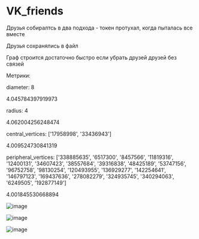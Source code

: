 # VK_friends

Друзья собиралтсь в два подхода - токен протухал, когда пыталась все вместе

Друзья сохранялись в файл


Граф строится достаточно быстро если убрать друзей друзей без связей


Метрики:

diameter: 8

4.045784397919973

radius: 4

4.062004256248474

central_vertices: ['17958998', '33436943']

4.009524730841319

peripheral_vertices: ['338885635', '6517300', '8457566', '11819316', '12400131', '34607423', '38557684', '39316838', '48425189', '53747156', '96752758', '98130254', '120493955', '136929277', '142254641', '146797123', '169437636', '278082279', '324935745', '340294063', '6249505', '192877149']

4.001845530668894


![image](https://user-images.githubusercontent.com/91695607/226894732-1b824328-9782-4f66-8035-019a034f62fb.png)

![image](https://user-images.githubusercontent.com/91695607/226895192-6a20a170-cf33-4641-8f47-5c1dbf0d673e.png)

![image](https://user-images.githubusercontent.com/91695607/226895985-93a8d995-5312-4cd2-8bc8-f493ccb848ea.png)
